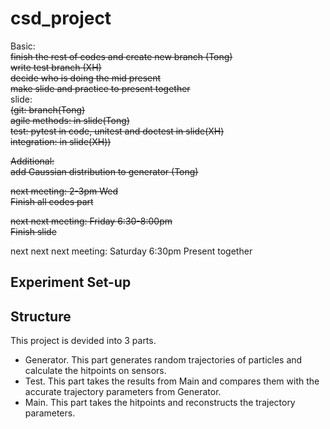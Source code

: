 # csd_project

Basic:  
<s>finish the rest of codes and create new branch (Tong)</s>  
<s>write test branch (XH)  </s>  
<s>decide who is doing the mid present  </s>  
<s>make slide and practice to present together </s>  
slide:  
<s>(git: branch(Tong)  
agile methods: in slide(Tong)  
test: pytest in code, unitest and doctest in slide(XH)  
integration: in slide(XH))  </s>

<s>Additional:  
add Gaussian distribution to generator (Tong)  </s>

<s>next meeting: 2-3pm Wed  
Finish all codes part  </s> 

<s>next next meeting: Friday 6:30-8:00pm   
Finish slide</s>  

next next next meeting: Saturday 6:30pm
Present together

## Experiment Set-up

## Structure
This project is devided into 3 parts.

* Generator. This part generates random trajectories of particles and calculate the hitpoints on sensors.
* Test. This part takes the results from Main and compares them with the accurate trajectory parameters from Generator.
* Main. This part takes the hitpoints and reconstructs the trajectory parameters.
